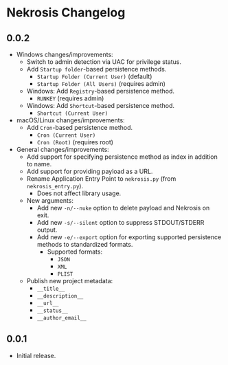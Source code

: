 # Nekrosis Changelog

## 0.0.2
- Windows changes/improvements:
  - Switch to admin detection via UAC for privilege status.
  - Add `Startup folder`-based persistence methods.
    - `Startup Folder (Current User)` (default)
    - `Startup Folder (All Users)` (requires admin)
  - Windows: Add `Registry`-based persistence method.
    - `RUNKEY` (requires admin)
  - Windows: Add `Shortcut`-based persistence method.
    - `Shortcut (Current User)`
- macOS/Linux changes/improvements:
  - Add `Cron`-based persistence method.
    - `Cron (Current User)`
    - `Cron (Root)` (requires root)
- General changes/improvements:
  - Add support for specifying persistence method as index in addition to name.
  - Add support for providing payload as a URL.
  - Rename Application Entry Point to `nekrosis.py` (from `nekrosis_entry.py`).
    - Does not affect library usage.
  - New arguments:
    - Add new `-n/--nuke` option to delete payload and Nekrosis on exit.
    - Add new `-s/--silent` option to suppress STDOUT/STDERR output.
    - Add new `-e/--export` option for exporting supported persistence methods to standardized formats.
      - Supported formats:
        - `JSON`
        - `XML`
        - `PLIST`
  - Publish new project metadata:
    - `__title__`
    - `__description__`
    - `__url__`
    - `__status__`
    - `__author_email__`

## 0.0.1
- Initial release.